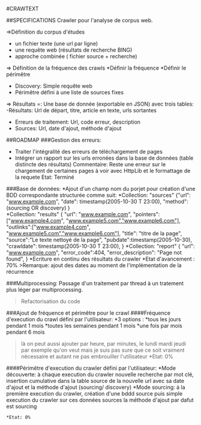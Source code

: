#CRAWTEXT

##SPECIFICATIONS
Crawler pour l'analyse de corpus web.

=>Définition du corpus d'études
- un fichier texte (une url par ligne)
- une requête web (résultats de recherche BING)
- approche combinée ( fichier source + recherche)

=> Définition de la fréquence des crawls
*Définir la fréquence
*Définir le périmêtre
- Discovery: Simple requête web
- Périmêtre défini à une liste de sources fixes


=> Résultats =:
Une base de donnée (exportable en JSON) avec trois tables:
-Résultats: 
	Url de départ, titre, article en texte, urls sortantes
- Erreurs de traitement: 
	Url, code erreur, description
- Sources:
	Url, date d'ajout, méthode d'ajout
 
##ROADMAP
###Gestion des erreurs:
 - Traiter l'intégralité des erreurs de téléchargement de pages
- Intégrer un rapport sur les urls erronées dans la base de données (table distincte des résultats)
Commentaire: Reste une erreur sur le chargement de certaines pages à voir avec HttpLib et le formattage de la requete
Etat: Terminé

###Base de données:
*Ajout d'un champ nom du porjet pour création d'une BDD correspondante structurée comme suit:
	*Collection: "sources"
	{"url": "www.example.com", 
	"date": timestamp(2005-10-30 T 23:00), 
	"method":(sourcing OR discovery)
	}  
	*Collection: "results" 
	{
	 "url": "www.example.com", 
	 "pointers":["www.example4.com", "www.example5.com","www.example6.com"],
	 "outlinks":["www.example4.com", "www.example5.com","www.example6.com"], 
	 "title": "titre de la page", 
	 "source":"Le texte nettoyé de la page", 
	 "pubdate":timestamp(2005-10-30),
	 "crawldate": timestamp(2005-10-30 T 23:00),
	}
	*Collection: "report"
	{
	 "url": "www.example.com", 
	 "error_code":404, 
	 "error_description": "Page not found",
	}
		*Ecriture en continu des résultats du crawler
		*Etat d'avancement : 70%
		>Remarque: ajout des dates au moment de l'implémentation de la récurrence

###Multiprocessing:
Passage d'un traitement par thread à un tratement plus léger par multiprocessing. 
>Refactorisation du code

###Ajout de fréquence et périmêtre pour le crawl
####Fréquence d'execution du crawl défini par l'utilisateur:
*3 options :	*tous les jours pendant 1 mois 
				*toutes les semaines pendant 1 mois
				*une fois par mois pendant 6 mois

>là on peut aussi ajouter par heure, par minutes, le lundi mardi jeudi par exemple  qu'on veut 
>mais je suis pas sure que ce soit vraiment nécessaire et autant ne pas embrouiller l'utilisateur
	*Etat: 0%

####Périmêtre d'execution du crawler défini par l'utilisateur:
*Mode découverte: à chaque execution du crawler nouvelle recherche par mot clé, insertion cumulative dans la table source de la nouvelle url avec sa date d'ajout et la méthode d'ajout (sourcing/ discovery)
*Mode sourcing: à la première execution du crawler, création d'une bddd source puis simple execution du crawler sur ces données sources la méthode d'ajout par dafut est sourcing

	*Etat: 0%




 






 
